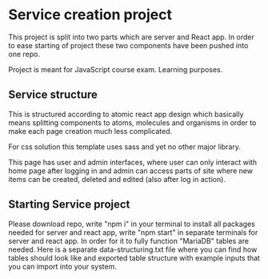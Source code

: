 # Service creation project 

This project is split into two parts which are server and React app. In order to ease starting of project these two components have been pushed into one repo. 

Project is meant for JavaScript course exam. Learning purposes.

## Service structure

This is structured according to atomic react app design which basically means splitting components to atoms, molecules and organisms in order to make each page creation much less complicated.

For css solution this template uses sass and yet no other major library.

This page has user and admin interfaces, where user can only interact with home page after logging in and admin can access parts of site where new items can be created, deleted and edited (also after log in action).

## Starting Service project 

Please download repo, write "npm i" in your terminal to install all packages needed for server and react app, write "npm start" in separate terminals for server and react app. In order for it to fully function "MariaDB" tables are needed. Here is a separate data-structuring.txt file where you can find how tables should look like and exported table structure with example inputs that you can import into your system.